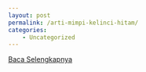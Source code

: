 ```yaml
---
layout: post
permalink: /arti-mimpi-kelinci-hitam/
categories:
    - Uncategorized
---
```


[Baca Selengkapnya](/07)